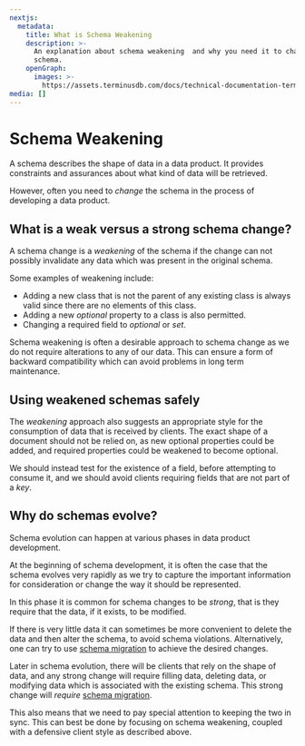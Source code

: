 ```yaml
---
nextjs:
  metadata:
    title: What is Schema Weakening
    description: >-
      An explanation about schema weakening  and why you need it to change a
      schema.
    openGraph:
      images: >-
        https://assets.terminusdb.com/docs/technical-documentation-terminuscms-og.png
media: []
---
```


# Schema Weakening

A schema describes the shape of data in a data product. It provides constraints and assurances about what kind of data will be retrieved.

However, often you need to _change_ the schema in the process of developing a data product.

## What is a weak versus a strong schema change?

A schema change is a _weakening_ of the schema if the change can not possibly invalidate any data which was present in the original schema.

Some examples of weakening include:

*   Adding a new class that is not the parent of any existing class is always valid since there are no elements of this class.
*   Adding a new _optional_ property to a class is also permitted.
*   Changing a required field to _optional_ or _set_.

Schema weakening is often a desirable approach to schema change as we do not require alterations to any of our data. This can ensure a form of backward compatibility which can avoid problems in long term maintenance.

## Using weakened schemas safely

The _weakening_ approach also suggests an appropriate style for the consumption of data that is received by clients. The exact shape of a document should not be relied on, as new optional properties could be added, and required properties could be weakened to become optional.

We should instead test for the existence of a field, before attempting to consume it, and we should avoid clients requiring fields that are not part of a _key_.

## Why do schemas evolve?

Schema evolution can happen at various phases in data product development.

At the beginning of schema development, it is often the case that the schema evolves very rapidly as we try to capture the important information for consideration or change the way it should be represented.

In this phase it is common for schema changes to be _strong_, that is they require that the data, if it exists, to be modified.

If there is very little data it can sometimes be more convenient to delete the data and then alter the schema, to avoid schema violations. Alternatively, one can try to use [schema migration](/docs/schema-migration-reference-guide/) to achieve the desired changes.

Later in schema evolution, there will be clients that rely on the shape of data, and any strong change will require filling data, deleting data, or modifying data which is associated with the existing schema. This strong change will _require_ [schema migration](/docs/schema-migration-reference-guide/).

This also means that we need to pay special attention to keeping the two in sync. This can best be done by focusing on schema weakening, coupled with a defensive client style as described above.